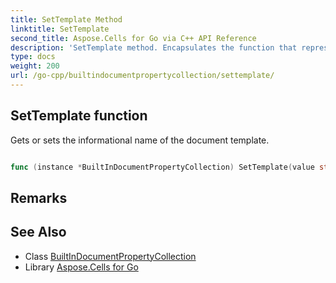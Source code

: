 ```yaml
---
title: SetTemplate Method 
linktitle: SetTemplate
second_title: Aspose.Cells for Go via C++ API Reference
description: 'SetTemplate method. Encapsulates the function that represents settemplate in Go.'
type: docs
weight: 200
url: /go-cpp/builtindocumentpropertycollection/settemplate/
---
```


## SetTemplate function

Gets or sets the informational name of the document template.

```go

func (instance *BuiltInDocumentPropertyCollection) SetTemplate(value string)  error

```

## Remarks


## See Also

* Class [BuiltInDocumentPropertyCollection](../)
* Library [Aspose.Cells for Go](../../)
